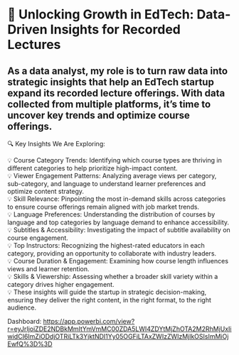 # 🚀 Unlocking Growth in EdTech: Data-Driven Insights for Recorded Lectures 

## As a data analyst, my role is to turn raw data into strategic insights that help an EdTech startup expand its recorded lecture offerings. With data collected from multiple platforms, it’s time to uncover key trends and optimize course offerings.

🔍 Key Insights We Are Exploring:

💡 Course Category Trends: Identifying which course types are thriving in different categories to help prioritize high-impact content.<br />
💡 Viewer Engagement Patterns: Analyzing average views per category, sub-category, and language to understand learner preferences and optimize content strategy.<br />
💡 Skill Relevance: Pinpointing the most in-demand skills across categories to ensure course offerings remain aligned with job market trends.<br />
💡 Language Preferences: Understanding the distribution of courses by language and top categories by language demand to enhance accessibility.<br />
💡 Subtitles & Accessibility: Investigating the impact of subtitle availability on course engagement.<br />
💡 Top Instructors: Recognizing the highest-rated educators in each category, providing an opportunity to collaborate with industry leaders.<br />
💡 Course Duration & Engagement: Examining how course length influences views and learner retention.<br />
💡 Skills & Viewership: Assessing whether a broader skill variety within a category drives higher engagement.<br />
💡 These insights will guide the startup in strategic decision-making, ensuring they deliver the right content, in the right format, to the right audience.

Dashboard: https://app.powerbi.com/view?r=eyJrIjoiZDE2NDBkMmItYmVmMC00ZDA5LWI4ZDYtMjZhOTA2M2RhMjUxIiwidCI6ImZiODdjOTRiLTk3YjktNDI1Yy05OGFiLTAxZWIzZWIzMjlkOSIsImMiOjEwfQ%3D%3D
